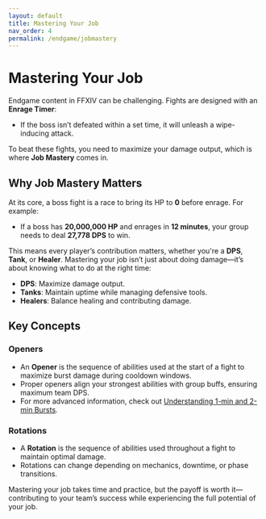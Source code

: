 ```yaml
---  
layout: default  
title: Mastering Your Job  
nav_order: 4
permalink: /endgame/jobmastery  
---  
```


# Mastering Your Job  

Endgame content in FFXIV can be challenging. Fights are designed with an **Enrage Timer**:  
- If the boss isn’t defeated within a set time, it will unleash a wipe-inducing attack.  

To beat these fights, you need to maximize your damage output, which is where **Job Mastery** comes in.  

## Why Job Mastery Matters  
At its core, a boss fight is a race to bring its HP to **0** before enrage. For example:  
- If a boss has **20,000,000 HP** and enrages in **12 minutes**, your group needs to deal **27,778 DPS** to win.  

This means every player’s contribution matters, whether you're a **DPS**, **Tank**, or **Healer**. Mastering your job isn’t just about doing damage—it’s about knowing what to do at the right time:  
- **DPS**: Maximize damage output.  
- **Tanks**: Maintain uptime while managing defensive tools.  
- **Healers**: Balance healing and contributing damage.  

## Key Concepts  

### **Openers**  
- An **Opener** is the sequence of abilities used at the start of a fight to maximize burst damage during cooldown windows.  
- Proper openers align your strongest abilities with group buffs, ensuring maximum team DPS.  
- For more advanced information, check out [Understanding 1-min and 2-min Bursts](/endgame/advanced-information#understanding-1-min-and-2-min-bursts).

### **Rotations**  
- A **Rotation** is the sequence of abilities used throughout a fight to maintain optimal damage.  
- Rotations can change depending on mechanics, downtime, or phase transitions.  

Mastering your job takes time and practice, but the payoff is worth it—contributing to your team’s success while experiencing the full potential of your job.  